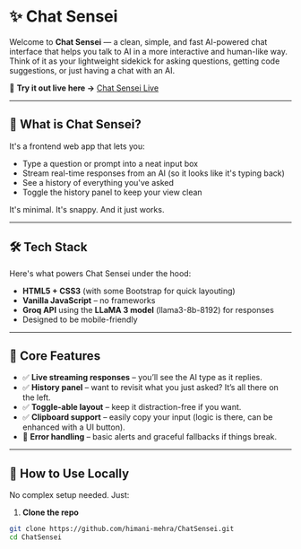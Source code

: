 # ✨ Chat Sensei

Welcome to **Chat Sensei** — a clean, simple, and fast AI-powered chat interface that helps you talk to AI in a more interactive and human-like way. Think of it as your lightweight sidekick for asking questions, getting code suggestions, or just having a chat with an AI.

🔗 **Try it out live here →** [Chat Sensei Live](https://himani-mehra.github.io/ChatSensei/)

---

## 🧩 What is Chat Sensei?

It's a frontend web app that lets you:

- Type a question or prompt into a neat input box
- Stream real-time responses from an AI (so it looks like it's typing back)
- See a history of everything you've asked
- Toggle the history panel to keep your view clean

It's minimal. It's snappy. And it just works.

---

## 🛠️ Tech Stack

Here's what powers Chat Sensei under the hood:

- **HTML5 + CSS3** (with some Bootstrap for quick layouting)
- **Vanilla JavaScript** – no frameworks
- **Groq API** using the **LLaMA 3 model** (llama3-8b-8192) for responses
- Designed to be mobile-friendly

---

## 🎯 Core Features

- ✅ **Live streaming responses** – you’ll see the AI type as it replies.
- ✅ **History panel** – want to revisit what you just asked? It’s all there on the left.
- ✅ **Toggle-able layout** – keep it distraction-free if you want.
- ✅ **Clipboard support** – easily copy your input (logic is there, can be enhanced with a UI button).
- 🚧 **Error handling** – basic alerts and graceful fallbacks if things break.

---

## 🚀 How to Use Locally

No complex setup needed. Just:

1. **Clone the repo**  
```bash
git clone https://github.com/himani-mehra/ChatSensei.git
cd ChatSensei
